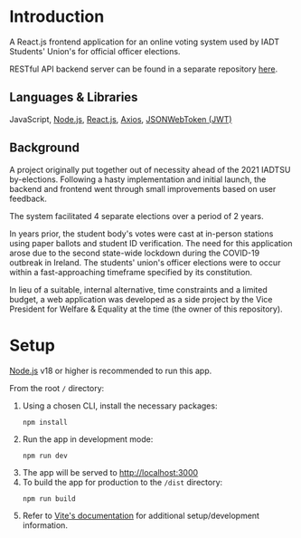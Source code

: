 # Introduction

A React.js frontend application for an online voting system used by IADT Students' Union's for official officer elections.

RESTful API backend server can be found in a separate repository [here](https://github.com/kaific/iadtsu-elections-server).

## Languages & Libraries

JavaScript, [Node.js](https://nodejs.org/), [React.js](https://www.npmjs.com/package/react), [Axios](https://www.npmjs.com/package/axios), [JSONWebToken (JWT)](https://www.npmjs.com/package/jsonwebtoken)

## Background

A project originally put together out of necessity ahead of the 2021 IADTSU by-elections. Following a hasty implementation and initial launch, the backend and frontend went through small improvements based on user feedback.

The system facilitated 4 separate elections over a period of 2 years.

In years prior, the student body's votes were cast at in-person stations using paper ballots and student ID verification. The need for this application arose due to the second state-wide lockdown during the COVID-19 outbreak in Ireland. The students' union's officer elections were to occur within a fast-approaching timeframe specified by its constitution.

In lieu of a suitable, internal alternative, time constraints and a limited budget, a web application was developed as a side project by the Vice President for Welfare & Equality at the time (the owner of this repository).

# Setup

[Node.js](https://nodejs.org) v18 or higher is recommended to run this app.

From the root `/` directory:

1. Using a chosen CLI, install the necessary packages:
   ```console
   npm install
   ```
2. Run the app in development mode:
   ```console
   npm run dev
   ```
3. The app will be served to [http://localhost:3000](http://localhost:3000)
4. To build the app for production to the `/dist` directory:
   ```console
   npm run build
   ```
5. Refer to [Vite's documentation](https://vitejs.dev/guide/) for additional setup/development information.
